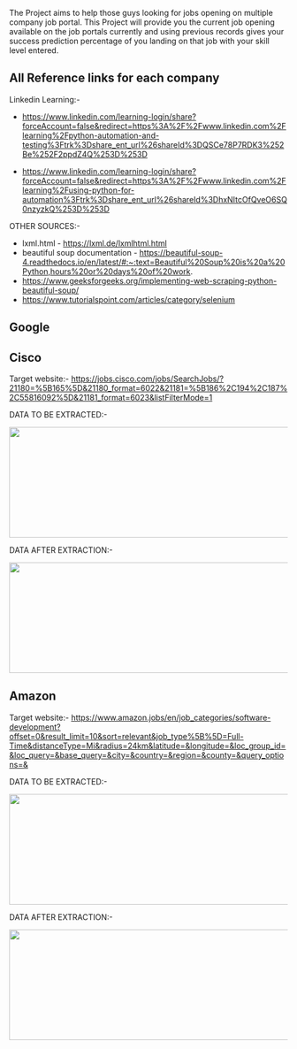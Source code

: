 The Project aims to help those guys looking for jobs opening on multiple company job portal. This Project will provide you the current job opening available on the job portals currently and using previous records gives your success prediction percentage of you landing on that job with your skill level entered.

## All Reference links for each company

Linkedin Learning:-
* https://www.linkedin.com/learning-login/share?forceAccount=false&redirect=https%3A%2F%2Fwww.linkedin.com%2Flearning%2Fpython-automation-and-testing%3Ftrk%3Dshare_ent_url%26shareId%3DQSCe78P7RDK3%252Be%252F2ppdZ4Q%253D%253D

* https://www.linkedin.com/learning-login/share?forceAccount=false&redirect=https%3A%2F%2Fwww.linkedin.com%2Flearning%2Fusing-python-for-automation%3Ftrk%3Dshare_ent_url%26shareId%3DhxNItcOfQveO6SQ0nzyzkQ%253D%253D

OTHER SOURCES:-
* lxml.html - https://lxml.de/lxmlhtml.html
* beautiful soup documentation - https://beautiful-soup-4.readthedocs.io/en/latest/#:~:text=Beautiful%20Soup%20is%20a%20Python,hours%20or%20days%20of%20work.
* https://www.geeksforgeeks.org/implementing-web-scraping-python-beautiful-soup/
* https://www.tutorialspoint.com/articles/category/selenium


## Google



## Cisco
Target website:- https://jobs.cisco.com/jobs/SearchJobs/?21180=%5B165%5D&21180_format=6022&21181=%5B186%2C194%2C187%2C55816092%5D&21181_format=6023&listFilterMode=1

DATA TO BE EXTRACTED:-

<img src="https://user-images.githubusercontent.com/54525819/223161720-c2d368ca-1c2a-4fa6-8556-706ccee4f6a1.png" width="800" height="200">

DATA AFTER EXTRACTION:-

<img src="https://user-images.githubusercontent.com/54525819/223166472-6db779cb-c24f-4fba-b51a-06c83e284f9a.png" width="800" height="200">

## Amazon
Target website:- https://www.amazon.jobs/en/job_categories/software-development?offset=0&result_limit=10&sort=relevant&job_type%5B%5D=Full-Time&distanceType=Mi&radius=24km&latitude=&longitude=&loc_group_id=&loc_query=&base_query=&city=&country=&region=&county=&query_options=&

DATA TO BE EXTRACTED:-

<img src="https://user-images.githubusercontent.com/54525819/223167832-1d2d55c5-9ab1-457d-970b-e41b20c71789.png" width="800" height="200">

DATA AFTER EXTRACTION:-

<img src="https://user-images.githubusercontent.com/54525819/223168443-62b5778d-3403-4274-a9db-ce0a9b5c4dc6.png" width="800" height="200">

